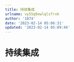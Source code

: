```yaml
---
title: 持续集成
urlname: vy55q9xwlqlsfrvk
author: '1874'
date: '2023-02-14 05:06:31'
updated: '2023-02-14 05:09:46'
---
```

# 持续集成

##
